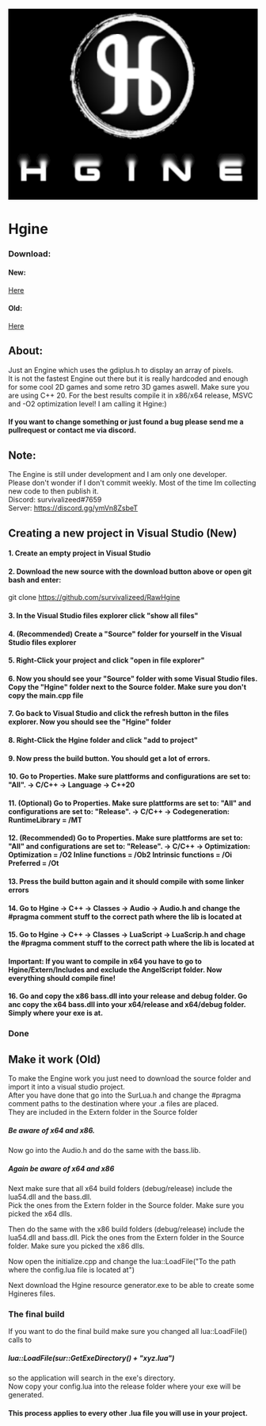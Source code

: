 ![nope](https://github.com/survivalizeed/Hgine/blob/master/Res/HgineSplashGithub.png?raw=true)
# Hgine
### Download:  
#### New: 
<a href="https://minhaskamal.github.io/DownGit/#/home?url=https://github.com/survivalizeed/Hgine/tree/master/New%20Source">Here</a> 
#### Old: 
<a href="https://minhaskamal.github.io/DownGit/#/home?url=https://github.com/survivalizeed/Hgine/tree/master/Source">Here</a> 
## About:

Just an Engine which uses the gdiplus.h to display an array of pixels.  
It is not the fastest Engine out there but it is really hardcoded and enough for some cool 2D games and some retro 3D games aswell.
Make sure you are using C++ 20. For the best results compile it in x86/x64 release, MSVC and -O2 optimization level!  I am calling it Hgine:)  

#### If you want to change something or just found a bug please send me a pullrequest or contact me via discord.

## Note:   
The Engine is still under development and I am only one developer.  
Please don't wonder if I don't commit weekly.
Most of the time Im collecting new code to then publish it.  
Discord: survivalizeed#7659  
Server: https://discord.gg/ymVn8ZsbeT

## Creating a new project in Visual Studio (New)
#### 1. Create an empty project in Visual Studio
#### 2. Download the new source with the download button above or open git bash and enter:  
git clone https://github.com/survivalizeed/RawHgine
#### 3. In the Visual Studio files explorer click "show all files"
#### 4. (Recommended) Create a "Source" folder for yourself in the Visual Studio files explorer
#### 5. Right-Click your project and click "open in file explorer"
#### 6. Now you should see your "Source" folder with some Visual Studio files. Copy the "Hgine" folder next to the Source folder. Make sure you don't copy the main.cpp file
#### 7. Go back to Visual Studio and click the refresh button in the files explorer. Now you should see the "Hgine" folder
#### 8. Right-Click the Hgine folder and click "add to project"
#### 9. Now press the build button. You should get a lot of errors.
#### 10. Go to Properties. Make sure plattforms and configurations are set to: "All". -> C/C++ -> Language -> C++20
#### 11. (Optional) Go to Properties. Make sure plattforms are set to: "All" and configurations are set to: "Release". -> C/C++ -> Codegeneration: RuntimeLibrary = /MT
#### 12. (Recommended) Go to Properties. Make sure plattforms are set to: "All" and configurations are set to: "Release". -> C/C++ -> Optimization: Optimization = /O2 Inline functions = /Ob2 Intrinsic functions = /Oi Preferred = /Ot
#### 13. Press the build button again and it should compile with some linker errors
#### 14. Go to Hgine -> C++ -> Classes -> Audio -> Audio.h and change the #pragma comment stuff to the correct path where the lib is located at
#### 15. Go to Hgine -> C++ -> Classes -> LuaScript -> LuaScrip.h and chage the #pragma comment stuff to the correct path where the lib is located at
#### Important: If you want to compile in x64 you have to go to Hgine/Extern/Includes and exclude the AngelScript folder. Now everything should compile fine!
#### 16. Go and copy the x86 bass.dll into your release and debug folder. Go anc copy the x64 bass.dll into your x64/release and x64/debug folder. Simply where your exe is at.
### Done

## Make it work (Old)
To make the Engine work you just need to download the source folder and import it into a visual studio project.  
After you have done that go into the SurLua.h and change the #pragma comment paths to the destination where your .a files are placed.  
They are included in the Extern folder in the Source folder 
##### Be aware of x64 and x86.  
Now go into the Audio.h and do the same with the bass.lib.  
##### Again be aware of x64 and x86
Next make sure that all x64 build folders (debug/release) include the lua54.dll and the bass.dll.  
Pick the ones from the Extern folder in the Source folder. Make sure you picked the x64 dlls.  
  
Then do the same with the x86 build folders (debug/release) include the lua54.dll and bass.dll.
Pick the ones from the Extern folder in the Source folder. Make sure you picked the x86 dlls.  

Now open the initialize.cpp and change the lua::LoadFile("To the path where the config.lua file is located at")  

Next download the Hgine resource generator.exe to be able to create some Hgineres files.  

### The final build
If you want to do the final build make sure you changed all lua::LoadFile() calls to 
##### lua::LoadFile(sur::GetExeDirectory() + "xyz.lua")  
so the application will search in the exe's directory.  
Now copy your config.lua into the release folder where your exe will be generated.  
#### This process applies to every other .lua file you will use in your project.



